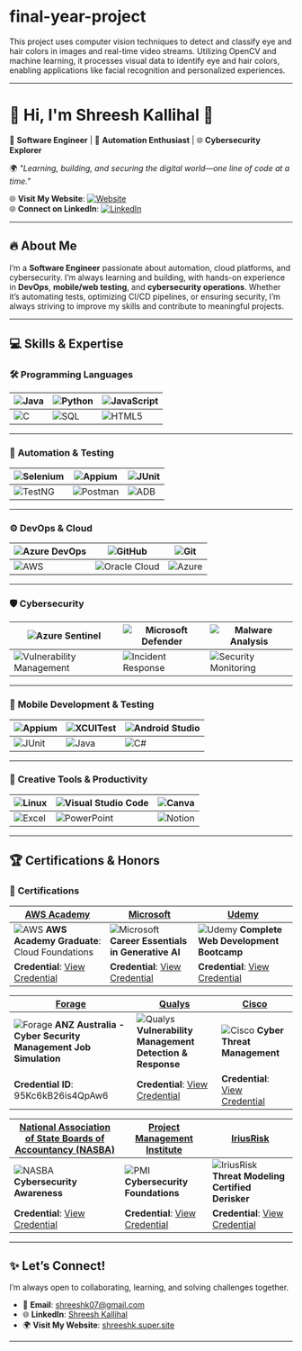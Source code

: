 # final-year-project
This project uses computer vision techniques to detect and classify eye and hair colors in images and real-time video streams. Utilizing OpenCV and machine learning, it processes visual data to identify eye and hair colors, enabling applications like facial recognition and personalized experiences.

---

# 🌟 Hi, I'm **Shreesh Kallihal** 🌟  
🔐 **Software Engineer** | 🚀 **Automation Enthusiast** | 🌐 **Cybersecurity Explorer**

🌍 *"Learning, building, and securing the digital world—one line of code at a time."*

🌐 **Visit My Website**: [![Website](https://img.shields.io/badge/Website-shreeshk.super.site-000000?style=for-the-badge&logo=internet-explorer&logoColor=white)](https://shreeshk.super.site)  
🌐 **Connect on LinkedIn**: [![LinkedIn](https://img.shields.io/badge/LinkedIn-Shreesh_Kallihal-0077B5?style=for-the-badge&logo=linkedin&logoColor=white)](https://www.linkedin.com/in/shreeshk)

---

## 🔥 **About Me**  
I’m a **Software Engineer** passionate about automation, cloud platforms, and cybersecurity. I’m always learning and building, with hands-on experience in **DevOps**, **mobile/web testing**, and **cybersecurity operations**. Whether it’s automating tests, optimizing CI/CD pipelines, or ensuring security, I’m always striving to improve my skills and contribute to meaningful projects.

---

## 💻 **Skills & Expertise**

### 🛠️ **Programming Languages**
| ![Java](https://img.shields.io/badge/Java-%23ED8B00.svg?style=for-the-badge&logo=openjdk&logoColor=white) | ![Python](https://img.shields.io/badge/Python-FFD43B?style=for-the-badge&logo=python&logoColor=blue) | ![JavaScript](https://img.shields.io/badge/JavaScript-%23F7DF1E.svg?style=for-the-badge&logo=javascript&logoColor=black) |
| --- | --- | --- |
| ![C](https://img.shields.io/badge/C-00599C?style=for-the-badge&logo=c&logoColor=white) | ![SQL](https://img.shields.io/badge/SQL-0077B5?style=for-the-badge&logo=microsoft-sql-server&logoColor=white) | ![HTML5](https://img.shields.io/badge/HTML5-%23E34F26.svg?style=for-the-badge&logo=html5&logoColor=white) |

---

### 🤖 **Automation & Testing**
| ![Selenium](https://img.shields.io/badge/Selenium-43B02A?style=for-the-badge&logo=selenium&logoColor=white) | ![Appium](https://img.shields.io/badge/Appium-68217A?style=for-the-badge&logo=appium&logoColor=white) | ![JUnit](https://img.shields.io/badge/JUnit-25A162?style=for-the-badge&logo=junit5&logoColor=white) |
| --- | --- | --- |
| ![TestNG](https://img.shields.io/badge/TestNG-orange?style=for-the-badge) | ![Postman](https://img.shields.io/badge/Postman-FF6C37?style=for-the-badge&logo=postman&logoColor=white) | ![ADB](https://img.shields.io/badge/ADB-7289DA?style=for-the-badge&logo=android&logoColor=white) |

---

### ⚙️ **DevOps & Cloud**
| ![Azure DevOps](https://img.shields.io/badge/Azure_DevOps-0078D7?style=for-the-badge&logo=azure-devops&logoColor=white) | ![GitHub](https://img.shields.io/badge/GitHub-181717?style=for-the-badge&logo=github&logoColor=white) | ![Git](https://img.shields.io/badge/Git-F05032?style=for-the-badge&logo=git&logoColor=white) |
| --- | --- | --- |
| ![AWS](https://img.shields.io/badge/Amazon_AWS-FF9900?style=for-the-badge&logo=amazon-aws&logoColor=white) | ![Oracle Cloud](https://img.shields.io/badge/Oracle_Cloud-F80000?style=for-the-badge&logo=oracle&logoColor=white) | ![Azure](https://img.shields.io/badge/Azure-0078D4?style=for-the-badge&logo=microsoft-azure&logoColor=white) |

---

### 🛡️ **Cybersecurity**
| ![Azure Sentinel](https://img.shields.io/badge/Azure_Sentinel-0078D7?style=for-the-badge&logo=microsoft&logoColor=white) | ![Microsoft Defender](https://img.shields.io/badge/Microsoft_Defender-4B4F61?style=for-the-badge&logo=microsoft&logoColor=white) | ![Malware Analysis](https://img.shields.io/badge/Malware_Analysis-DC143C?style=for-the-badge&logo=virus-total&logoColor=white) |
| --- | --- | --- |
| ![Vulnerability Management](https://img.shields.io/badge/Vulnerability_Management-FF6F61?style=for-the-badge&logo=qualys&logoColor=white) | ![Incident Response](https://img.shields.io/badge/Incident_Response-8E44AD?style=for-the-badge&logo=bug&logoColor=white) | ![Security Monitoring](https://img.shields.io/badge/Security_Monitoring-00B0FF?style=for-the-badge&logo=security&logoColor=white) |

---

### 📱 **Mobile Development & Testing**
| ![Appium](https://img.shields.io/badge/Appium-68217A?style=for-the-badge&logo=appium&logoColor=white) | ![XCUITest](https://img.shields.io/badge/XCUITest-007AFF?style=for-the-badge&logo=apple&logoColor=white) | ![Android Studio](https://img.shields.io/badge/Android_Studio-3DDC84?style=for-the-badge&logo=android&logoColor=white) |
| --- | --- | --- |
| ![JUnit](https://img.shields.io/badge/JUnit-25A162?style=for-the-badge&logo=junit5&logoColor=white) | ![Java](https://img.shields.io/badge/Java-007396?style=for-the-badge&logo=java&logoColor=white) | ![C#](https://img.shields.io/badge/C%23-239120?style=for-the-badge&logo=csharp&logoColor=white) |

---

### 🎨 **Creative Tools & Productivity**
| ![Linux](https://img.shields.io/badge/Linux-FCC624?style=for-the-badge&logo=linux&logoColor=black) | ![Visual Studio Code](https://img.shields.io/badge/VS%20Code-0078D4?style=for-the-badge&logo=visual-studio-code&logoColor=white) | ![Canva](https://img.shields.io/badge/Canva-00C4CC?style=for-the-badge&logo=canva&logoColor=white) |
| --- | --- | --- |
| ![Excel](https://img.shields.io/badge/Excel-217346?style=for-the-badge&logo=microsoft-excel&logoColor=white) | ![PowerPoint](https://img.shields.io/badge/PowerPoint-B7472A?style=for-the-badge&logo=microsoft-powerpoint&logoColor=white) | ![Notion](https://img.shields.io/badge/Notion-000000?style=for-the-badge&logo=notion&logoColor=white) |

---

## 🏆 **Certifications & Honors**

### 📜 **Certifications**
| **[AWS Academy](https://aws.amazon.com/)** | **[Microsoft](https://www.microsoft.com/)** | **[Udemy](https://www.udemy.com/)** |
| --- | --- | --- |
| ![AWS](https://img.shields.io/badge/AWS-232F3E?style=for-the-badge&logo=amazon-aws&logoColor=white) **AWS Academy Graduate**: Cloud Foundations | ![Microsoft](https://img.shields.io/badge/Microsoft-0078D4?style=for-the-badge&logo=microsoft&logoColor=white) **Career Essentials in Generative AI** | ![Udemy](https://img.shields.io/badge/Udemy-%23EC5252?style=for-the-badge&logo=udemy&logoColor=white) **Complete Web Development Bootcamp** |
| **Credential**: [View Credential](https://www.udemy.com/certificate/UC-bb268c7f-ec28-4acd-bbe4-2e8195359540/) | **Credential**: [View Credential](https://www.linkedin.com/learning/career-essentials-in-generative-ai) | **Credential**: [View Credential](https://www.udemy.com/certificate/UC-bb268c7f-ec28-4acd-bbe4-2e8195359540/) |

| **[Forage](https://www.theforage.com/)** | **[Qualys](https://www.qualys.com/)** | **[Cisco](https://www.cisco.com/)** |
| --- | --- | --- |
| ![Forage](https://img.shields.io/badge/Forage-00A7D1?style=for-the-badge&logo=forage&logoColor=white) **ANZ Australia - Cyber Security Management Job Simulation** | ![Qualys](https://img.shields.io/badge/Qualys-EC3E3C?style=for-the-badge&logo=qualys&logoColor=white) **Vulnerability Management Detection & Response** | ![Cisco](https://img.shields.io/badge/Cisco-1D9B1E?style=for-the-badge&logo=cisco&logoColor=white) **Cyber Threat Management** |
| **Credential ID**: 95Kc6kB26is4QpAw6 | **Credential**: [View Credential](https://www.qualys.com/certificates) | **Credential**: [View Credential](https://www.cisco.com/c/en/us/training-events/training-certifications/cybersecurity.html) |

| **[National Association of State Boards of Accountancy (NASBA)](https://www.nasba.org/)** | **[Project Management Institute](https://www.pmi.org/)** | **[IriusRisk](https://www.iriusrisk.com/)** |
| --- | --- | --- |
| ![NASBA](https://img.shields.io/badge/NASBA-004B87?style=for-the-badge&logo=national-association-of-state-boards-of-accountancy&logoColor=white) **Cybersecurity Awareness** | ![PMI](https://img.shields.io/badge/PMI-0076A3?style=for-the-badge&logo=pmi&logoColor=white) **Cybersecurity Foundations** | ![IriusRisk](https://img.shields.io/badge/IriusRisk-56B4D3?style=for-the-badge&logo=iriusrisk&logoColor=white) **Threat Modeling Certified Derisker** |
| **Credential**: [View Credential](https://www.nasba.org/) | **Credential**: [View Credential](https://www.pmi.org/) | **Credential**: [View Credential](https://www.iriusrisk.com/) |

---

## ✨ **Let’s Connect!**  
I’m always open to collaborating, learning, and solving challenges together.  
- 💌 **Email**: [shreeshk07@gmail.com](mailto:shreeshk07@gmail.com)  
- 🌐 **LinkedIn**: [Shreesh Kallihal](https://www.linkedin.com/in/shreeshk)  
- 🌍 **Visit My Website**: [shreeshk.super.site](https://shreeshk.super.site)

---
